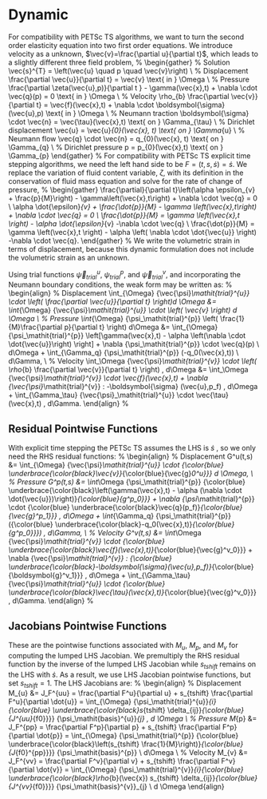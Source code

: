 # Dynamic

For compatibility with PETSc TS algorithms, we want to turn the second order elasticity equation into two first order equations.
We introduce velocity as a unknown, $\vec{v}=\frac{\partial u}{\partial t}$, which leads to a slightly different three field problem,
%
\begin{gather}
% Solution
\vec{s}^{T} = \left(\vec{u} \quad p \quad \vec{v}\right) \\
% Displacement
\frac{\partial \vec{u}}{\partial t} = \vec{v} \text{ in } \Omega \\
% Pressure
\frac{\partial \zeta(\vec{u},p)}{\partial t } - \gamma(\vec{x},t) + \nabla \cdot \vec{q}(p) = 0 \text{ in } \Omega \\
% Velocity
\rho_{b} \frac{\partial \vec{v}}{\partial t} = \vec{f}(\vec{x},t) + \nabla \cdot \boldsymbol{\sigma}(\vec{u},p) \text{ in } \Omega \\
% Neumann traction
\boldsymbol{\sigma} \cdot \vec{n} = \vec{\tau}(\vec{x},t) \text{ on } \Gamma_{\tau} \\
% Dirichlet displacement
\vec{u} = \vec{u}_{0}(\vec{x}, t) \text{ on } \Gamma_{u} \\
% Neumann flow
\vec{q} \cdot \vec{n} = q_{0}(\vec{x}, t) \text{ on } \Gamma_{q} \\
% Dirichlet pressure
p = p_{0}(\vec{x},t) \text{ on } \Gamma_{p}
\end{gather}
%
For compatibility with PETSc TS explicit time stepping algorithms, we need the left hand side to be $F = (t,s,\dot{s}) = \dot{s}$.
We replace the variation of fluid content variable, $\zeta$, with its definition in the conservation of fluid mass equation and solve for the rate of change of pressure,
%
\begin{gather}
  \frac{\partial}{\partial t}\left(\alpha \epsilon_{v} + \frac{p}{M}\right) - \gamma\left(\vec{x},t\right) + \nabla \cdot \vec{q} = 0 \\
  \alpha \dot{\epsilon}_{v} + \frac{\dot{p}}{M} - \gamma \left(\vec{x},t\right) + \nabla \cdot \vec{q} = 0 \\
  \frac{\dot{p}}{M} = \gamma \left(\vec{x},t \right) - \alpha \dot{\epsilon}_{v} -\nabla \cdot \vec{q} \\
  \frac{\dot{p}}{M} = \gamma \left(\vec{x},t \right) - \alpha \left( \nabla \cdot \dot{\vec{u}} \right) -\nabla \cdot \vec{q}.
\end{gather}
%
We write the volumetric strain in terms of displacement, because this dynamic formulation does not include the volumetric strain as an unknown.

Using trial functions ${\vec{\psi}_\mathit{trial}^{u}}$, ${\psi_\mathit{trial}^{p}}$, and ${\vec{\psi}_\mathit{trial}^{v}}$, and incorporating the Neumann boundary conditions, the weak form may be written as:
%
\begin{align}
  % Displacement
  \int_{\Omega} {\vec{\psi}_\mathit{trial}^{u}} \cdot \left( \frac{\partial \vec{u}}{\partial t} \right)d \Omega &= \int_{\Omega} {\vec{\psi}_\mathit{trial}^{u}} \cdot \left( \vec{v} \right) d \Omega \\
  % Pressure
  \int_{\Omega} {\psi_\mathit{trial}^{p}} \left( \frac{1}{M}\frac{\partial p}{\partial t} \right) d\Omega &=
  \int_{\Omega} {\psi_\mathit{trial}^{p}} \left[\gamma(\vec{x},t) - \alpha \left(\nabla \cdot \dot{\vec{u}}\right) \right]  + \nabla {\psi_\mathit{trial}^{p}} \cdot \vec{q}(p) \ d\Omega +
  \int_{\Gamma_q} {\psi_\mathit{trial}^{p}} (-q_0(\vec{x},t)) \ d\Gamma, \\
  % Velocity
  \int_\Omega {\vec{\psi}_\mathit{trial}^{v}} \cdot \left( \rho_{b} \frac{\partial
  \vec{v}}{\partial t} \right) \,
  d\Omega &= \int_\Omega {\vec{\psi}_\mathit{trial}^{v}} \cdot \vec{f}(\vec{x},t) + \nabla {\vec{\psi}_\mathit{trial}^{v}} :
  -\boldsymbol{\sigma} (\vec{u},p_f) \, d\Omega + \int_{\Gamma_\tau} {\vec{\psi}_\mathit{trial}^{u}}
  \cdot \vec{\tau}(\vec{x},t) \, d\Gamma.
\end{align}
%
## Residual Pointwise Functions

With explicit time stepping the PETSc TS assumes the LHS is $\dot{s}$ , so we only need the RHS residual functions:
%
\begin{align}
% Displacement
  G^u(t,s) &= \int_{\Omega} {\vec{\psi}_\mathit{trial}^{u}} \cdot {\color{blue} \underbrace{\color{black}\vec{v}}_{\color{blue}{\vec{g}_0^u}}} d \Omega, \\
% Pressure
  G^p(t,s) &= \int_\Omega {\psi_\mathit{trial}^{p}} {\color{blue} \underbrace{\color{black}\left(\gamma(\vec{x},t) - \alpha (\nabla \cdot \dot{\vec{u}})\right)}_{\color{blue}{g^p_0}}} + \nabla {\psi_\mathit{trial}^{p}} \cdot {\color{blue} \underbrace{\color{black}\vec{q}(p_f)}_{\color{blue}{\vec{g}^p_1}}} \, d\Omega + \int_{\Gamma_q} {\psi_\mathit{trial}^{p}} ({\color{blue} \underbrace{\color{black}-q_0(\vec{x},t)}_{\color{blue}{g^p_0}}}) \, d\Gamma, \\
% Velocity
 G^v(t,s) &= \int_\Omega {\vec{\psi}_\mathit{trial}^{v}} \cdot {\color{blue}  \underbrace{\color{black}\vec{f}(\vec{x},t)}_{\color{blue}{\vec{g}^v_0}}} + \nabla {\vec{\psi}_\mathit{trial}^{v}} : {\color{blue}  \underbrace{\color{black}-\boldsymbol{\sigma}(\vec{u},p_f)}_{\color{blue}{\boldsymbol{g}^v_1}}} \, d\Omega + \int_{\Gamma_\tau} {\vec{\psi}_\mathit{trial}^{u}} \cdot   {\color{blue}  \underbrace{\color{black}\vec{\tau}(\vec{x},t)}_{\color{blue}{\vec{g}^v_0}}} \, d\Gamma.
\end{align}
%

## Jacobians Pointwise Functions

These are the pointwise functions associated with $M_{u}$, $M_{p}$, and $M_{v}$ for computing the lumped LHS Jacobian.
We premultiply the RHS residual function by the inverse of the lumped LHS Jacobian while $s_\mathit{tshift}$ remains on the LHS with $\dot{s}$. As a result, we use LHS Jacobian pointwise functions, but set $s_\mathit{tshift} = 1$.
The LHS Jacobians are:
%
\begin{align}
% Displacement
  M_{u} &= J_F^{uu} = \frac{\partial F^u}{\partial u} + s_{tshift} \frac{\partial F^u}{\partial \dot{u}} =
  \int_{\Omega} {\psi_\mathit{trial}^{u}}_{i} {\color{blue}  \underbrace{\color{black}s_{tshift} \delta_{ij}}_{\color{blue}{J^{uu}_{f0}}}} {\psi_\mathit{basis}^{u}}_{j} \, d \Omega \\
% Pressure
  M_{p} &= J_F^{pp} = \frac{\partial F^p}{\partial p} + s_{tshift} \frac{\partial F^p}{\partial \dot{p}} =
  \int_{\Omega} {\psi_\mathit{trial}^{p}} {\color{blue} \underbrace{\color{black}\left(s_{tshift} \frac{1}{M}\right)}_{\color{blue}{J_{f0}^{pp}}}} {\psi_\mathit{basis}^{p}} \ d\Omega \\
% Velocity
  M_{v} &= J_F^{vv} = \frac{\partial F^v}{\partial v} + s_{tshift} \frac{\partial F^v}{\partial \dot{v}} =
  \int_{\Omega} {\psi_\mathit{trial}^{v}}_{i}{\color{blue}  \underbrace{\color{black}\rho_{b}(\vec{x}) s_{tshift} \delta_{ij}}_{\color{blue}{J^{vv}_{f0}}}} {\psi_\mathit{basis}^{v}}_{j} \  d \Omega
\end{align}
